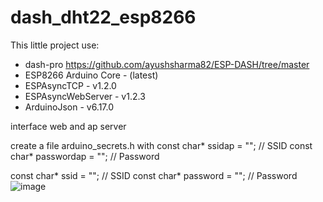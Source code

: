 # dash_dht22_esp8266
This little project use:
- dash-pro https://github.com/ayushsharma82/ESP-DASH/tree/master
- ESP8266 Arduino Core - (latest)
- ESPAsyncTCP - v1.2.0
- ESPAsyncWebServer - v1.2.3
- ArduinoJson - v6.17.0

interface web and ap server

create a file arduino_secrets.h with
const char* ssidap = "";              // SSID
const char* passwordap = "";  // Password

const char* ssid = "";            // SSID
const char* password = "";  // Password
![image](https://github.com/cadot-eu/dash_dht22_esp8266/assets/97225403/2eff6c63-d1f0-4386-80a3-0ad0cfc770f3)



